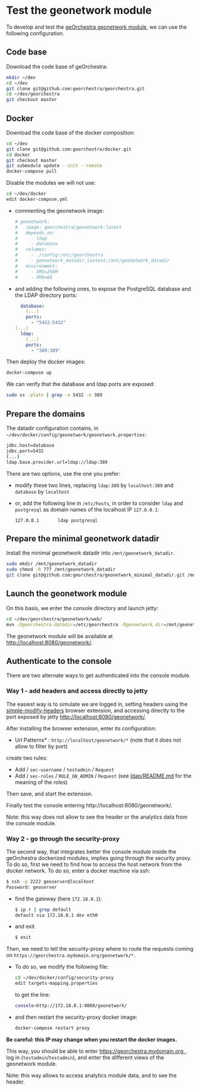 # Test the geonetwork module

To develop and test the [geOrchestra geonetwork module](https://github.com/georchestra/georchestra/tree/master/geonetwork), we can use the following configuration.

## Code base

Download the code base of geOrchestra:


```bash
mkdir ~/dev
cd ~/dev
git clone git@github.com:georchestra/georchestra.git
cd ~/dev/georchestra
git checkout master
```

## Docker

Download the code base of the docker composition:

```bash
cd ~/dev
git clone git@github.com:georchestra/docker.git
cd docker
git checkout master
git submodule update --init --remote
docker-compose pull
```

Disable the modules we will not use:

```bash
cd ~/dev/docker
edit docker-compose.yml
```

- commenting the geonetwork image:

    ```yml
    # geonetwork:
    #   image: georchestra/geonetwork:latest
    #   depends_on:
    #     - ldap
    #     - database
    #   volumes:
    #     - ./config:/etc/georchestra
    #     - geonetwork_datadir_lastest:/mnt/geonetwork_datadir
    #   environment:
    #     - XMS=256M
    #     - XMX=6G
    ```

- and adding the following ones, to expose the PostgreSQL database and the LDAP directory ports:

    ```yml
      database:
        (...)
        ports:
          - "5432:5432"
    (...)
      ldap:
        (...)
        ports:
          - "389:389"
    ```

Then deploy the docker images:

```bash
docker-compose up
```

We can verify that the database and ldap ports are exposed:

```bash
sudo ss -platn | grep -e 5432 -e 389
```

## Prepare the domains

The datadir configuration contains, in `~/dev/docker/config/geonetwork/geonetwork.properties`:

```bash
jdbc.host=database
jdbc.port=5432
(...)
ldap.base.provider.url=ldap://ldap:389
```

There are two options, use the one you prefer:

- modify these two lines, replacing `ldap:389` by `localhost:389` and `database` by `localhost`
- or, add the following line in `/etc/hosts`, in order to consider `ldap` and `postgresql` as domain names of the localhost IP `127.0.0.1`:

    ```
    127.0.0.1       ldap postgresql
    ```

## Prepare the minimal geonetwork datadir

Install the minimal geonetwork datadir into `/mnt/geonetwork_datadir`.

```bash
sudo mkdir /mnt/geonetwork_datadir
sudo chmod -R 777 /mnt/geonetwork_datadir
git clone git@github.com:georchestra/geonetwork_minimal_datadir.git /mnt/geonetwork_datadir
```

## Launch the geonetwork module

On this basis, we enter the console directory and launch jetty:

```bash
cd ~/dev/georchestra/geonetwork/web/
mvn -Dgeorchestra.datadir=/etc/georchestra -Dgeonetwork.dir=/mnt/geonetwork_datadir -Dgeonetwork.jeeves.configuration.overrides.file=/etc/georchestra/geonetwork/config/config-overrides-georchestra.xml jetty:run
```

The geonetwork module will be available at [http://localhost:8080/geonetwork/](http://localhost:8080/geonetwork).


## Authenticate to the console

There are two alternate ways to get authenticated into the console module.

### Way 1 - add headers and access directly to jetty

The easiest way is to simulate we are logged in, setting headers using the [simple-modify-headers](https://github.com/didierfred/SimpleModifyHeaders) browser extension, and accessing directly to the port exposed by jetty [http://localhost:8080/geonetwork/](http://localhost:8080/geonetwork).

After installing the browser extension, enter its configuration:

- Url Patterns* : `http://localhost/geonetwork/*` (note that it does not allow to filter by port)

create two rules:

- Add / `sec-username` / `testadmin` / `Request`
- Add / `sec-roles` / `ROLE_GN_ADMIN` / `Request` (see [ldap/README.md](https://github.com/georchestra/georchestra/blob/18.06/ldap/README.md) for the meaning of the roles)

Then save, and start the extension.

Finally test the console entering http://localhost:8080/geonetwork/.

Note: this way does not allow to see the header or the analytics data from the console module.

### Way 2 - go through the security-proxy

The second way, that integrates better the console module inside the geOrchestra dockerized modules, implies going through the security proxy. To do so, first we need to find how to access the host network from the docker network. To do so, enter a docker machine via ssh:

```bash
$ ssh -p 2222 geoserver@localhost
Password: geoserver
```

- find the gateway (here `172.18.0.1`):

    ```bash
    $ ip r | grep default
    default via 172.18.0.1 dev eth0
    ```

- and exit

    ```bash
    $ exit
    ```

Then, we need to tell the security-proxy where to route the requests coming on `https://georchestra.mydomain.org/geonetwork/*`.

- To do so, we modify the following file:

    ```bash
    cd ~/dev/docker/config/security-proxy
    edit targets-mapping.properties
    ```

    to get the line:

    ```bash
    console=http://172.18.0.1:8080/geonetwork/
    ```

- and then restart the security-proxy docker image:

    ```bash
    docker-compose restart proxy
    ```

**Be careful: this IP may change when you restart the docker images.**

This way, you should be able to enter [https://georchestra.mydomain.org ](https://georchestra.mydomain.org/), log in (`testadmin`/`testadmin`), and enter the different views of the geonetwork module.

Note: this way allows to access analytics module data, and to see the header.
